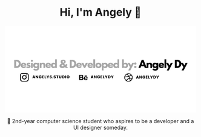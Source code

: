 <h1 align="center">Hi, I'm Angely 👋</h1>

<!--
**angelydy/angelydy** is a ✨ _special_ ✨ repository because its `README.md` (this file) appears on your GitHub profile.

Here are some ideas to get you started:

- 🔭 I’m currently working on ...
- 🌱 I’m currently learning ...
- 👯 I’m looking to collaborate on ...
- 🤔 I’m looking for help with ...
- 💬 Ask me about ...
- 📫 How to reach me: ...
- 😄 Pronouns: ...
- ⚡ Fun fact: ...
-->

<img align='center' src="banner.png">
<p align="center"> 🌱 2nd-year computer science student who aspires to be a developer and a UI designer someday.</p>
